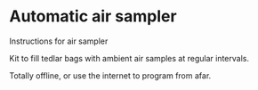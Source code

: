 

# Automatic air sampler

Instructions for air sampler



Kit to fill tedlar bags with ambient air samples at regular intervals.

Totally offline, or use the internet to program from afar.
